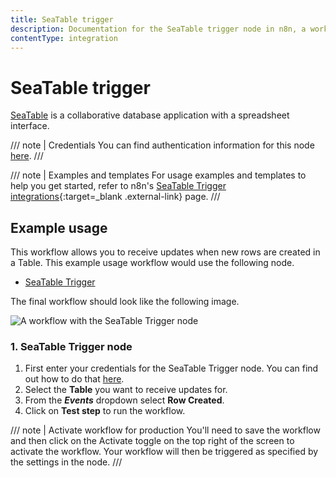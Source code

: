 ```yaml
---
title: SeaTable trigger
description: Documentation for the SeaTable trigger node in n8n, a workflow automation platform. Includes details of operations and configuration, and links to examples and credentials information.
contentType: integration
---
```


# SeaTable trigger

[SeaTable](https://seatable.co) is a collaborative database application with a spreadsheet interface.

/// note | Credentials
You can find authentication information for this node [here](/integrations/builtin/credentials/seatable/).
///

///  note  | Examples and templates
For usage examples and templates to help you get started, refer to n8n's [SeaTable Trigger integrations](https://n8n.io/integrations/seatable-trigger/){:target=_blank .external-link} page.
///

## Example usage

This workflow allows you to receive updates when new rows are created in a Table. This example usage workflow would use the following node.

- [SeaTable Trigger]()

The final workflow should look like the following image.

![A workflow with the SeaTable Trigger node](/_images/integrations/builtin/trigger-nodes/seatabletrigger/workflow.png)


### 1. SeaTable Trigger node

1. First enter your credentials for the SeaTable Trigger node. You can find out how to do that [here](/integrations/builtin/credentials/seatable/).
2. Select the **Table** you want to receive updates for.
3. From the ***Events*** dropdown select **Row Created**.
3. Click on **Test step** to run the workflow.

/// note | Activate workflow for production
You'll need to save the workflow and then click on the Activate toggle on the top right of the screen to activate the workflow. Your workflow will then be triggered as specified by the settings in the node.
///





